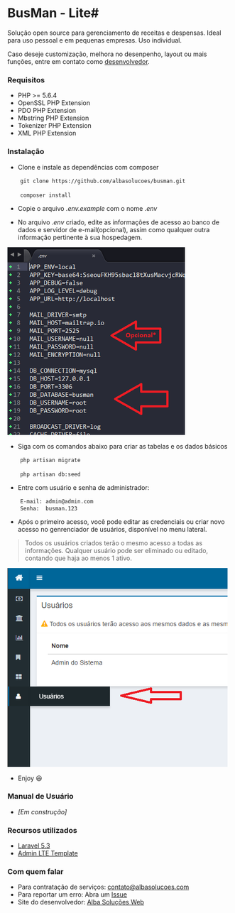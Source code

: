 # BusMan - Lite#

Solução open source para gerenciamento de receitas e despensas. Ideal para uso pessoal e em pequenas empresas. Uso individual.

Caso deseje customização, melhora no desenpenho, layout ou mais funções, entre em contato como [desenvolvedor](https://albasolucoes.com).

### Requisitos ###

* PHP >= 5.6.4
* OpenSSL PHP Extension
* PDO PHP Extension
* Mbstring PHP Extension
* Tokenizer PHP Extension
* XML PHP Extension

### Instalação ###

* Clone e instale as dependências com composer
```
    git clone https://github.com/albasolucoes/busman.git

    composer install
```

* Copie o arquivo *.env.example* com o nome *.env*

* No arquivo *.env* criado, edite as informações de acesso ao banco de dados e servidor de e-mail(opcional), assim como qualquer outra informação pertinente à sua hospedagem.

![Configurando acesso ao banco](/db_config.png)

* Siga com os comandos abaixo para criar as tabelas e os dados básicos

```
    php artisan migrate

    php artisan db:seed
```
* Entre com usuário e senha de administrador:
```
    E-mail: admin@admin.com
    Senha:  busman.123
```

* Após o primeiro acesso, você pode editar as credenciais ou criar novo acesso no genrenciador de usuários, disponível no menu lateral.

>Todos os usuários criados terão o mesmo acesso a todas as informações.
>Qualquer usuário pode ser eliminado ou editado, contando que haja ao menos 1 ativo.

![Editar Usuários](/user_nenu.png)

* Enjoy :satisfied:

### Manual de Usuário ###

* *[Em construção]*

### Recursos utilizados ###

* [Laravel 5.3](https://github.com/laravel/laravel)
* [Admin LTE Template](https://github.com/almasaeed2010/AdminLTE/)

### Com quem falar ###

* Para contratação de serviços: [contato@albasolucoes.com](mailto:contato@albasolucoes.com)
* Para reportar um erro: Abra um [Issue](https://github.com/albasolucoes/busman/issues)
* Site do desenvolvedor: [Alba Soluções Web](https://albasolucoes.com)